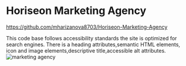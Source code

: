 # Horiseon Marketing Agency

https://github.com/mharizanova8703/Horiseon-Marketing-Agency

This code base follows accessibility standards
the site is optimized for search engines.
There is a heading attributes,semantic HTML elements,
icon and image elements,descriptive title,accessible alt attributes.
![marketing agency](https://user-images.githubusercontent.com/85656320/131060261-cc97798d-05cf-46ae-abfd-56a092d944b3.png)
